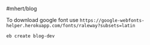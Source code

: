 #mhert/blog

To download google font use `https://google-webfonts-helper.herokuapp.com/fonts/raleway?subsets=latin`

```
eb create blog-dev
```